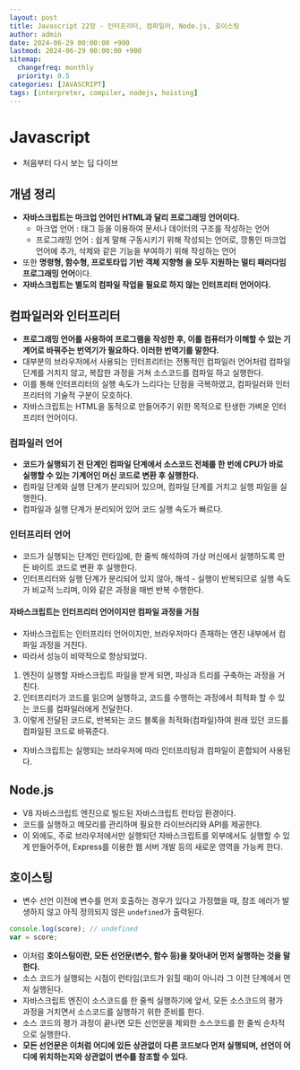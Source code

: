 ```yaml
---
layout: post
title: Javascript 22장 - 인터프리터, 컴파일러, Node.js, 호이스팅
author: admin
date: 2024-06-29 00:00:00 +900
lastmod: 2024-06-29 00:00:00 +900
sitemap:
  changefreq: monthly
  priority: 0.5
categories: [JAVASCRIPT]
tags: [interpreter, compiler, nodejs, hoisting]
---
```


# Javascript

- 처음부터 다시 보는 딥 다이브

## 개념 정리

- **자바스크립트는 마크업 언어인 HTML과 달리 프로그래밍 언어이다.**
  - 마크업 언어 : 태그 등을 이용하여 문서나 데이터의 구조를 작성하는 언어
  - 프로그래밍 언어 : 쉽게 말해 구동시키기 위해 작성되는 언어로, 깡통인 마크업 언어에 추가, 삭제와 같은 기능을 부여하기 위해 작성하는 언어
- 또한 **명령형, 함수형, 프로토타입 기반 객체 지향형 을 모두 지원하는 멀티 패러다임 프로그래밍 언어**이다.
- **자바스크립트는 별도의 컴파일 작업을 필요로 하지 않는 인터프리터 언어이다.**

## 컴파일러와 인터프리터

- **프로그래밍 언어를 사용하여 프로그램을 작성한 후, 이를 컴퓨터가 이해할 수 있는 기계어로 바꿔주는 번역기가 필요하다. 이러한 번역기를 말한다.**
- 대부분의 브라우저에서 사용되는 인터프리터는 전통적인 컴파일러 언어처럼 컴파일 단계를 거치지 않고, 복잡한 과정을 거쳐 소스코드를 컴파일 하고 실행한다.
- 이를 통해 인터프리터의 실행 속도가 느리다는 단점을 극복하였고, 컴파일러와 인터프리터의 기술적 구분이 모호하다.
- 자바스크립트는 HTML을 동적으로 만들어주기 위한 목적으로 탄생한 가벼운 인터프리터 언어이다.

### 컴파일러 언어

- **코드가 실행되기 전 단계인 컴파일 단계에서 소스코드 전체를 한 번에 CPU가 바로 실행할 수 있는 기계어인 머신 코드로 변환 후 실행한다.**
- 컴파일 단계와 실행 단계가 분리되어 있으며, 컴파일 단계를 거치고 실행 파일을 실행한다.
- 컴파일과 실행 단계가 분리되어 있어 코드 실행 속도가 빠르다.

### 인터프리터 언어

- 코드가 실행되는 단계인 런타임에, 한 줄씩 해석하여 가상 머신에서 실행하도록 만든 바이트 코드로 변환 후 실행한다.
- 인터프리터와 실행 단계가 분리되어 있지 않아, 해석 - 실행이 반복되므로 실행 속도가 비교적 느리며, 이와 같은 과정을 매번 반복 수행한다.

#### 자바스크립트는 인터프리터 언어이지만 컴파일 과정을 거침

- 자바스크립트는 인터프리터 언어이지만, 브라우저마다 존재하는 엔진 내부에서 컴파일 과정을 거친다.
- 따라서 성능이 비약적으로 향상되었다.

1. 엔진이 실행할 자바스크립트 파일을 받게 되면, 파싱과 트리를 구축하는 과정을 거친다.
2. 인터프리터가 코드를 읽으며 실행하고, 코드를 수행하는 과정에서 최적화 할 수 있는 코드를 컴파일러에게 전달한다.
3. 이렇게 전달된 코드로, 반복되는 코드 블록을 최적화(컴파일)하여 원래 있던 코드를 컴파일된 코드로 바꿔준다.

- 자바스크립트는 실행되는 브라우저에 따라 인터프리팅과 컴파일이 혼합되어 사용된다.

## Node.js

- V8 자바스크립트 엔진으로 빌드된 자바스크립트 런타임 환경이다.
- 코드를 실행하고 메모리를 관리하며 필요한 라이브러리와 API를 제공한다.
- 이 외에도, 주로 브라우저에서만 실행되던 자바스크립트를 외부에서도 실행할 수 있게 만들어주어, Express를 이용한 웹 서버 개발 등의 새로운 영역을 가능케 한다.

## 호이스팅

- 변수 선언 이전에 변수를 먼저 호출하는 경우가 있다고 가정했을 때, 참조 에러가 발생하지 않고 아직 정의되지 않은 `undefined`가 출력된다.

```jsx
console.log(score); // undefined
var = score;
```

- 이처럼 **호이스팅이란, 모든 선언문(변수, 함수 등)을 찾아내어 먼저 실행하는 것을 말한다.**
- 소스 코드가 실행되는 시점이 런타임(코드가 읽힐 때)이 아니라 그 이전 단계에서 먼저 실행된다.
- 자바스크립트 엔진이 소스코드를 한 줄씩 실행하기에 앞서, 모든 소스코드의 평가 과정을 거치면서 소스코드를 실행하기 위한 준비를 한다.
- 소스 코드의 평가 과정이 끝나면 모든 선언문을 제외한 소스코드를 한 줄씩 순차적으로 실행한다.
- **모든 선언문은 이처럼 어디에 있든 상관없이 다른 코드보다 먼저 실행되며, 선언이 어디에 위치하는지와 상관없이 변수를 참조할 수 있다.**
